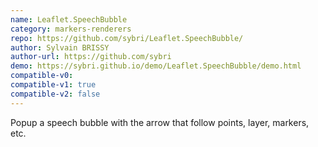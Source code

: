 ```yaml
---
name: Leaflet.SpeechBubble
category: markers-renderers
repo: https://github.com/sybri/Leaflet.SpeechBubble/
author: Sylvain BRISSY
author-url: https://github.com/sybri
demo: https://sybri.github.io/demo/Leaflet.SpeechBubble/demo.html
compatible-v0:
compatible-v1: true
compatible-v2: false
---
```


Popup a speech bubble with the arrow that follow points, layer, markers, etc.
